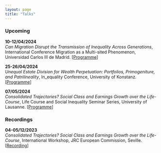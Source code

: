 ```yaml
---
layout: page
title: "Talks"
---
```


### Upcoming

**10-12/04/2024** <br>
*Can Migration Disrupt the Transmission of Inequality Across Generations*, International Conference Migration as a Multi-sited Phenomenon, Universidad Carlos III de Madrid. [[Programme](https://sites.google.com/view/multisitemig/)] <br>

**25-26/04/2024** <br>
*Unequal Estate Division for Wealth Perpetuation: Portfolios, Primogeniture, and Patrilineality*, In_equality Conference, University of Konstanz. [[Programme](https://inequality-conference.de/)] <br>

**07/05/2024** <br>
*Consolidated Trajectories? Social Class and Earnings Growth over the Life-Course*, Life Course and Social Inequality Seminar Series, University of Lausanne. [[Programme](https://www.centre-lives.ch/fr/agenda/social-class-and-earnings-growth-over-life-course)]  <br>


### Recordings

**04-05/12/2023** <br>
*Consolidated Trajectories? Social Class and Earnings Growth over the Life-Course*, International Workshop, JRC European Commission, Seville. [[Recording](https://joint-research-centre.ec.europa.eu/digclass/digclass-international-workshop-social-class-analysis-digital-age-new-approaches-and-perspectives-2023-12-04_en)] <br>
